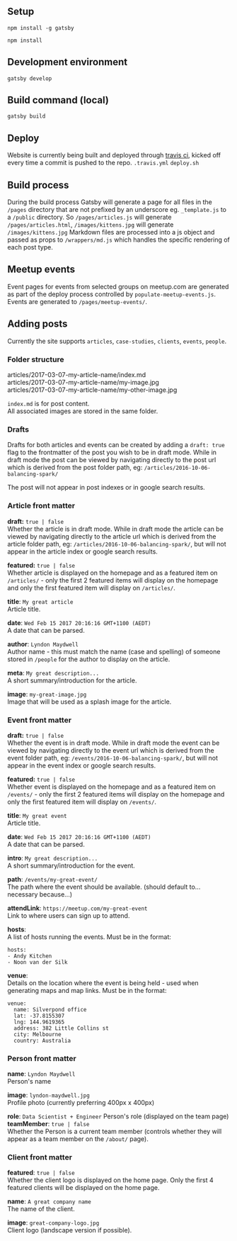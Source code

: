## Setup
`npm install -g gatsby`

`npm install`

## Development environment
`gatsby develop`

## Build command (local)
`gatsby build`

## Deploy
Website is currently being built and deployed through [travis ci](https://travis-ci.org/silverpond/silverpond-website), kicked off every time a commit is pushed to the repo.
`.travis.yml`
`deploy.sh`

## Build process
During the build process Gatsby will generate a page for all files in the `/pages` directory that are not prefixed by an underscore eg. `_template.js` to a `/public` directory.
So `/pages/articles.js` will generate `/pages/articles.html`, `/images/kittens.jpg` will generate `/images/kittens.jpg`
Markdown files are processed into a js object and passed as props to `/wrappers/md.js` which handles the specific rendering of each post type.

## Meetup events
Event pages for events from selected groups on meetup.com are generated as part of the deploy process controlled by `populate-meetup-events.js`.
Events are generated to `/pages/meetup-events/`.

## Adding posts
Currently the site supports `articles`, `case-studies`, `clients`, `events`, `people`.

### Folder structure
articles/2017-03-07-my-article-name/index.md  
articles/2017-03-07-my-article-name/my-image.jpg  
articles/2017-03-07-my-article-name/my-other-image.jpg  

`index.md` is for post content.  
All associated images are stored in the same folder.

### Drafts
Drafts for both articles and events can be created by adding a `draft: true` flag to the frontmatter of the post you wish to be in draft mode. While in draft mode the post can be viewed by navigating directly to the post url which is derived from the post folder path, eg: `/articles/2016-10-06-balancing-spark/`

The post will not appear in post indexes or in google search results.

### Article front matter
**draft:** `true | false`  
Whether the article is in draft mode. While in draft mode the article can be viewed by navigating directly to the article url which is derived from the article folder path, eg: `/articles/2016-10-06-balancing-spark/`, but will not appear in the article index or google search results.

**featured:** `true | false`  
Whether article is displayed on the homepage and as a featured item on `/articles/` - only the first 2 featured items will display on the homepage and only the first featured item will display on `/articles/`.

**title**: `My great article`  
Article title.

**date**: `Wed Feb 15 2017 20:16:16 GMT+1100 (AEDT)`  
A date that can be parsed.

**author**: `Lyndon Maydwell`  
Author name - this must match the name (case and spelling) of someone stored in `/people` for the author to display on the article.

**meta**: `My great description...`  
A short summary/introduction for the article.  

**image**:  `my-great-image.jpg`  
Image that will be used as a splash image for the article.  

### Event front matter
**draft:** `true | false`  
Whether the event is in draft mode. While in draft mode the event can be viewed by navigating directly to the event url which is derived from the event folder path, eg: `/events/2016-10-06-balancing-spark/`, but will not appear in the event index or google search results.

**featured:** `true | false`  
Whether event is displayed on the homepage and as a featured item on `/events/` - only the first 2 featured items will display on the homepage and only the first featured item will display on `/events/`.

**title**: `My great event`  
Article title.

**date**: `Wed Feb 15 2017 20:16:16 GMT+1100 (AEDT)`  
A date that can be parsed.

**intro**: `My great description...`  
A short summary/introduction for the event.  

**path**: `/events/my-great-event/`  
The path where the event should be available. (should default to... necessary because...)

**attendLink**: `https://meetup.com/my-great-event`  
Link to where users can sign up to attend.

**hosts**:  
A list of hosts running the events. Must be in the format:
```
hosts:
- Andy Kitchen
- Noon van der Silk
```
**venue**:  
Details on the location where the event is being held - used when generating maps and map links. Must be in the format:
```
venue:
  name: Silverpond office
  lat: -37.8155307
  lng: 144.9619365
  address: 382 Little Collins st
  city: Melbourne
  country: Australia
```

### Person front matter
**name**: `Lyndon Maydwell`  
Person's name

**image**: `lyndon-maydwell.jpg`  
Profile photo (currently preferring 400px x 400px)

**role**: `Data Scientist + Engineer`
Person's role (displayed on the team page)
**teamMember**: `true | false`  
Whether the Person is a current team member (controls whether they will appear as a team member on the `/about/` page).

### Client front matter
**featured**: `true | false`  
Whether the client logo is displayed on the home page. Only the first 4 featured clients will be displayed on the home page.

**name**: `A great company name`  
The name of the client.

**image**: `great-company-logo.jpg`  
Client logo (landscape version if possible).
